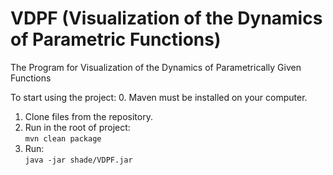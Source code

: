 # VDPF (Visualization of the Dynamics of Parametric Functions)
The Program for Visualization of the Dynamics of Parametrically Given Functions

To start using the project:
0. Maven must be installed on your computer.
1. Clone files from the repository.
2. Run in the root of project:<br/>
    <code>mvn clean package</code>
3. Run: <br/>
    <code>java -jar shade/VDPF.jar</code>
    
